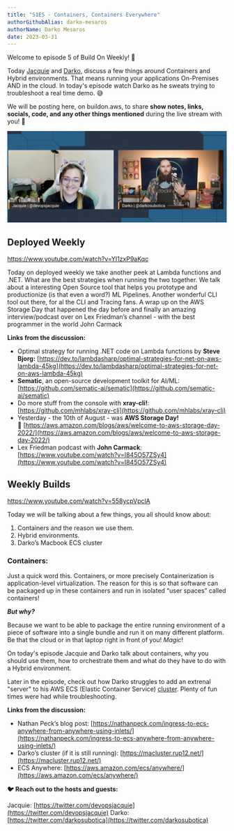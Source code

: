 ```yaml
---
title: "S1E5 - Containers, Containers Everywhere"
authorGithubAlias: darko-mesaros
authorName: Darko Mesaros
date: 2023-03-31
---
```

Welcome to episode 5 of Build On Weekly! 🥳 

Today [Jacquie](https://twitter.com/devopsjacquie) and [Darko](https://twitter.com/darkosubotica), discuss a few things around Containers and Hybrid environments. That means running your applications On-Premises AND in the cloud. In today's episode watch Darko as he sweats trying to troubleshoot a real time demo. 😅

We will be posting here, on buildon.aws, to share **show notes, links, socials, code, and any other things mentioned** during the live stream with you! 🚀

![Jacquie and Darko - Episode 5](images/header.png)

## Deployed Weekly 

https://www.youtube.com/watch?v=YI1zxP9aKqc

Today on deployed weekly we take another peek at Lambda functions and .NET. What are the best strategies when running the two together. We talk about a interesting Open Source tool that helps you prototype and productionize (is that even a word?) ML Pipelines. Another wonderful CLI tool out there, for al the CLI and Tracing fans. A wrap up on the AWS Storage Day that happened the day before and finally an amazing interview/podcast over on Lex Friedman’s channel - with the best programmer in the world John Carmack

**Links from the discussion:**

- Optimal strategy for running .NET code on Lambda functions by **Steve Bjorg:** [https://dev.to/lambdasharp/optimal-strategies-for-net-on-aws-lambda-45kg](https://dev.to/lambdasharp/optimal-strategies-for-net-on-aws-lambda-45kg)
- **Sematic**, an open-source development toolkit for AI/ML: [https://github.com/sematic-ai/sematic](https://github.com/sematic-ai/sematic)
- Do more stuff from the console with **xray-cli!**: [https://github.com/mhlabs/xray-cli](https://github.com/mhlabs/xray-cli)
- Yesterday - the 10th of August - was **AWS Storage Day!** 🥳 [https://aws.amazon.com/blogs/aws/welcome-to-aws-storage-day-2022/](https://aws.amazon.com/blogs/aws/welcome-to-aws-storage-day-2022/)
- Lex Friedman podcast with **John Carmack**: [https://www.youtube.com/watch?v=I845O57ZSy4](https://www.youtube.com/watch?v=I845O57ZSy4)

## Weekly Builds

https://www.youtube.com/watch?v=558ycpVpclA

Today we will be talking about a few things, you all should know about: 

1. Containers and the reason we use them. 
2. Hybrid environments.
3. Darko’s Macbook ECS cluster

### Containers:

Just a quick word this. Containers, or more precisely Containerization is application-level virtualization. The reason for this is so that software can be packaged up in these containers and run in isolated “user spaces” called containers!

***But why?***

Because we want to be able to package the entire running environment of a piece of software into a single bundle and run it on many different platform. Be that the cloud or in that laptop right in front of you! *Magic*!

On today's episode Jacquie and Darko talk about containers, why you should use them, how to orchestrate them and what do they have to do with a Hybrid environment.

Later in the episode, check out how Darko struggles to add an extrenal "server" to his AWS ECS (Elastic Container Service) [cluster](https://macluster.rup12.net/). Plenty of fun times were had while troubleshooting. 

**Links from the discussion:**

- Nathan Peck’s blog post: [https://nathanpeck.com/ingress-to-ecs-anywhere-from-anywhere-using-inlets/](https://nathanpeck.com/ingress-to-ecs-anywhere-from-anywhere-using-inlets/)
- Darko’s cluster (if it is still running): [https://macluster.rup12.net/](https://macluster.rup12.net/)
- ECS Anywhere: [https://aws.amazon.com/ecs/anywhere/](https://aws.amazon.com/ecs/anywhere/)

**🐦 Reach out to the hosts and guests:**

Jacquie: [https://twitter.com/devopsjacquie](https://twitter.com/devopsjacquie)
Darko: [https://twitter.com/darkosubotica](https://twitter.com/darkosubotica)